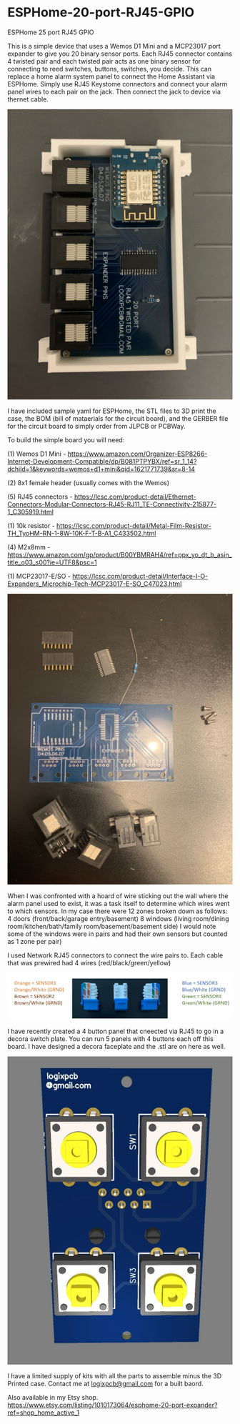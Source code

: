 # ESPHome-20-port-RJ45-GPIO
ESPHome 25 port RJ45 GPIO

This is a simple device that uses a Wemos D1 Mini and a MCP23017 port expander to give you 20 binary sensor ports.  Each RJ45 connector contains 4 twisted pair and each twisted pair acts as one binary sensor for connecting to reed switches, buttons, switches, you decide.  This can replace a home alarm system panel to connect the Home Assistant via ESPHome.  Simply use RJ45 Keystome connectors and connect your alarm panel wires to each pair on the jack.  Then connect the jack to device via thernet cable. 

![GitHub Logo](https://github.com/logichousepcb/ESPHome-20-port-RJ45-GPIO/blob/main/20_PORT-WEMOS-PIC.PNG)

I have included sample yaml for ESPHome, the STL files to 3D print the case, the BOM (bill of mataerials for the circuit board), and the GERBER file for the circuit board to simply order from JLPCB or PCBWay.

To build the simple board you will need:

(1) Wemos D1 Mini - https://www.amazon.com/Organizer-ESP8266-Internet-Development-Compatible/dp/B081PTPYBX/ref=sr_1_14?dchild=1&keywords=wemos+d1+mini&qid=1621771739&sr=8-14

(2) 8x1 female header (usually comes with the Wemos)

(5) RJ45 connectors - https://lcsc.com/product-detail/Ethernet-Connectors-Modular-Connectors-RJ45-RJ11_TE-Connectivity-215877-1_C305919.html

(1) 10k resistor - https://lcsc.com/product-detail/Metal-Film-Resistor-TH_TyoHM-RN-1-8W-10K-F-T-B-A1_C433502.html

(4) M2x8mm - https://www.amazon.com/gp/product/B00YBMRAH4/ref=ppx_yo_dt_b_asin_title_o03_s00?ie=UTF8&psc=1

(1) MCP23017-E/SO - https://lcsc.com/product-detail/Interface-I-O-Expanders_Microchip-Tech-MCP23017-E-SO_C47023.html

![GitHub Logo](https://github.com/logichousepcb/ESPHome-20-port-RJ45-GPIO/blob/main/20_PORT-WEMOS-PARTS.PNG)

When I was confronted with a hoard of wire sticking out the wall where the alarm panel used to exist, it was a task itself to determine which wires went to which sensors.  In my case there were 12 zones broken down as follows:
4 doors (front/back/garage entry/basement)
8 windows (living room/dining room/kitchen/bath/family room/basement/basement side) 
I would note some of the windows were in pairs and had their own sensors but counted as 1 zone per pair)

I used Network RJ45 connectors to connect the wire pairs to.  Each cable that was prewired had 4 wires (red/black/green/yellow)

![image](https://github.com/logichousepcb/ESPHome-20-port-RJ45-GPIO/blob/main/RJ45%20punchdown.JPG)

I have recently created a 4 button panel that cneected via RJ45 to go in a decora switch plate.  You can run 5 panels with 4 buttons each off this board.  I have designed a decora faceplate and the .stl are on here as well.

![image](https://github.com/logichousepcb/ESPHome-20-port-RJ45-GPIO/blob/main/4%20Button%20switchplate.JPG)

I have a limited supply of kits with all the parts to assemble minus the 3D Printed case.  Contact me at logixpcb@gmail.com for a built baord.  

Also available in my Etsy shop.    https://www.etsy.com/listing/1010173064/esphome-20-port-expander?ref=shop_home_active_1

